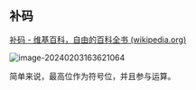 ## 补码

[补码 - 维基百科，自由的百科全书 (wikipedia.org)](https://zh.wikipedia.org/wiki/二補數)

![image-20240203163621064](C:\Users\Lenovo\AppData\Roaming\Typora\typora-user-images\image-20240203163621064.png)

简单来说，最高位作为符号位，并且参与运算。
